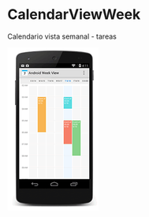 # CalendarViewWeek
Calendario vista semanal - tareas


![ScreenShot](https://raw.githubusercontent.com/angelmarrugo/CalendarViewWeek/master/previewCalendar.png)
